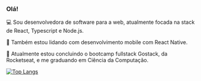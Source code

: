 ### Olá!

:computer: Sou desenvolvedora de software para a web, atualmente focada na stack de React, Typescript e Node.js.

:calling: Também estou lidando com desenvolvimento mobile com React Native.

:book: Atualmente estou concluindo o bootcamp fullstack Gostack, da Rocketseat, e me graduando em Ciência da Computação.

[![Top Langs](https://github-readme-stats.vercel.app/api/top-langs/?username=beatriz-cavallieri&langs_count=7&hide=java&layout=compact)](https://github.com/beatriz-cavallieri/github-readme-stats)
